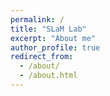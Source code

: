 ```yaml
---
permalink: /
title: "SLaM Lab"
excerpt: "About me"
author_profile: true
redirect_from: 
  - /about/
  - /about.html
---
```



